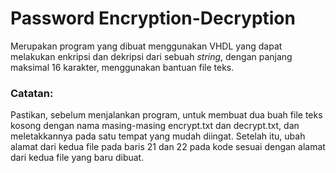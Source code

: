 # Password Encryption-Decryption
Merupakan program yang dibuat menggunakan VHDL yang dapat melakukan enkripsi dan dekripsi dari sebuah _string_, dengan panjang maksimal 16 karakter, menggunakan bantuan file teks.

### Catatan:
Pastikan, sebelum menjalankan program, untuk membuat dua buah file teks kosong dengan nama masing-masing encrypt.txt dan decrypt.txt, dan meletakkannya pada satu tempat yang mudah diingat. Setelah itu, ubah alamat dari kedua file pada baris 21 dan 22 pada kode sesuai dengan alamat dari kedua file yang baru dibuat.
